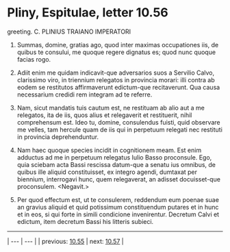 # Pliny, Espitulae, letter 10.56

greeting. C. PLINIUS TRAIANO IMPERATORI



1. Summas, domine, gratias ago, quod inter maximas occupationes <in> iis, de quibus te consului, me quoque regere dignatus es; quod nunc quoque facias rogo.



2. Adiit enim me quidam indicavit-que adversarios suos a Servilio Calvo, clarissimo viro, in triennium relegatos in provincia morari: illi contra ab eodem se restitutos affirmaverunt edictum-que recitaverunt. Qua causa necessarium credidi rem integram ad te referre.



3. Nam, sicut mandatis tuis cautum est, ne restituam ab alio aut a me relegatos, ita de iis, quos alius et relegaverit et restituerit, nihil comprehensum est. Ideo tu, domine, consulendus fuisti, quid observare me velles, tam hercule quam de iis qui in perpetuum relegati nec restituti in provincia deprehenduntur.



4. Nam haec quoque species incidit in cognitionem meam. Est enim adductus ad me in perpetuum relegatus <a> Iulio Basso proconsule. Ego, quia sciebam acta Bassi rescissa datum-que a senatu ius omnibus, de quibus ille aliquid constituisset, ex integro agendi, dumtaxat per biennium, interrogavi hunc, quem relegaverat, an adisset docuisset-que proconsulem. <Negavit.>



5. Per quod effectum est, ut te consulerem, reddendum eum poenae suae an gravius aliquid et quid potissimum constituendum putares et in hunc et in eos, si qui forte in simili condicione invenirentur. Decretum Calvi et edictum, item decretum Bassi his litteris subieci.



---

| --- | --- |
| previous: [10.55](../10.55/) | next: [10.57](../10.57/) |